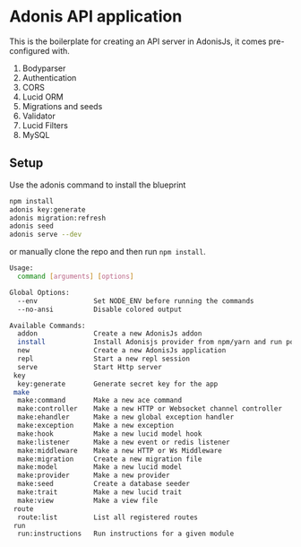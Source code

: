 # Adonis API application

This is the boilerplate for creating an API server in AdonisJs, it comes pre-configured with.

1. Bodyparser
2. Authentication
3. CORS
4. Lucid ORM
5. Migrations and seeds
6. Validator
7. Lucid Filters
8. MySQL

## Setup

Use the adonis command to install the blueprint

```bash
npm install 
adonis key:generate
adonis migration:refresh
adonis seed
adonis serve --dev
```

or manually clone the repo and then run `npm install`.

```bash
Usage:
  command [arguments] [options]

Global Options:
  --env              Set NODE_ENV before running the commands
  --no-ansi          Disable colored output

Available Commands:
  addon              Create a new AdonisJs addon
  install            Install Adonisjs provider from npm/yarn and run post install instructions
  new                Create a new AdonisJs application
  repl               Start a new repl session
  serve              Start Http server
 key
  key:generate       Generate secret key for the app
 make
  make:command       Make a new ace command
  make:controller    Make a new HTTP or Websocket channel controller
  make:ehandler      Make a new global exception handler
  make:exception     Make a new exception
  make:hook          Make a new lucid model hook
  make:listener      Make a new event or redis listener
  make:middleware    Make a new HTTP or Ws Middleware
  make:migration     Create a new migration file
  make:model         Make a new lucid model
  make:provider      Make a new provider
  make:seed          Create a database seeder
  make:trait         Make a new lucid trait
  make:view          Make a view file
 route
  route:list         List all registered routes
 run
  run:instructions   Run instructions for a given module
```
